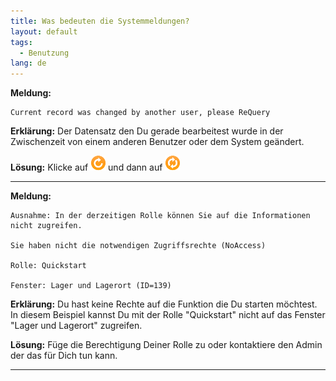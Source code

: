 ```yaml
---
title: Was bedeuten die Systemmeldungen?
layout: default
tags:
  - Benutzung
lang: de
---
```

**Meldung:**   

    Current record was changed by another user, please ReQuery


**Erklärung:** Der Datensatz den Du gerade bearbeitest wurde in der Zwischenzeit von einem anderen Benutzer oder dem System geändert.
 
**Lösung:** Klicke auf ![img](../images/icons/Reset24.png) und dann auf ![img](../images/icons/Refresh24.png)
   

---
**Meldung:**   

    Ausnahme: In der derzeitigen Rolle können Sie auf die Informationen nicht zugreifen.

    Sie haben nicht die notwendigen Zugriffsrechte (NoAccess) 

	Rolle: Quickstart 
 
	Fenster: Lager und Lagerort (ID=139)
 
**Erklärung:** Du hast keine Rechte auf die Funktion die Du starten möchtest. In diesem Beispiel kannst Du mit der Rolle "Quickstart" nicht auf das Fenster "Lager und Lagerort" zugreifen.
  
**Lösung:** Füge die Berechtigung Deiner Rolle zu oder kontaktiere den Admin der das für Dich tun kann.

   
---
